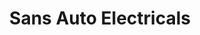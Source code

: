 ---
title: "Sans Auto Electricals"
url: /ettumanur-kottayam/sans-auto-electricals/
shop: Autoteile
---